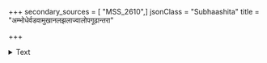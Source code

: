 +++
secondary_sources = [ "MSS_2610",]
jsonClass = "Subhaashita"
title = "अम्भोधेर्वडवामुखानलझलाज्वालोपगूढान्तरा"

+++

<details><summary>Text</summary>

अम्भोधेर्वडवामुखानलझलाज्वालोपगूढान्तरा व्यामोहादपिबन्नपः स्फुटममी तर्षेण पर्याविलाः।  
उद्देशस्फुरदिन्द्रचापवलयज्वालापदेशादहो दह्यन्ते कथमन्यथार्धमलिनाङ्गारद्युतस्तोयदाः॥
</details>
